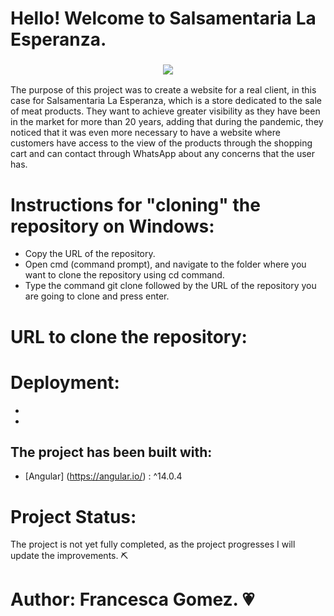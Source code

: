 # Hello! Welcome to Salsamentaria La Esperanza.
<h3 align="center">
<img src=”https://postimages.org/][img]https://i.postimg.cc/rRqCBtyR/logo-esperanza.png”>
</h3>

The purpose of this project was to create a website for a real client, in this case for Salsamentaria La Esperanza, which is a store dedicated to the sale of meat products. They want to achieve greater visibility as they have been in the market for more than 20 years, adding that during the pandemic, they noticed that it was even more necessary to have a website where customers have access to the view of the products through the shopping cart and can contact through WhatsApp about any concerns that the user has.                                                                                 

# Instructions for "cloning" the repository on Windows:

- Copy the URL of the repository.
- Open cmd (command prompt), and navigate to the folder where you want to clone the repository using cd command.
- Type the command git clone followed by the URL of the repository you are going to clone and press enter.

# URL to clone the repository:

###

# Deployment:

-

- 

## The project has been built with:

* [Angular] (https://angular.io/) : ^14.0.4


# Project Status:

The project is not yet fully completed, as the project progresses I will update the improvements. ⛏


# Author: Francesca Gomez. 💗

